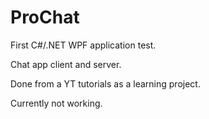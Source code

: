 # ProChat
First C#/.NET WPF application test. 

Chat app client and server.

Done from a YT tutorials as a learning project.

Currently not working.
